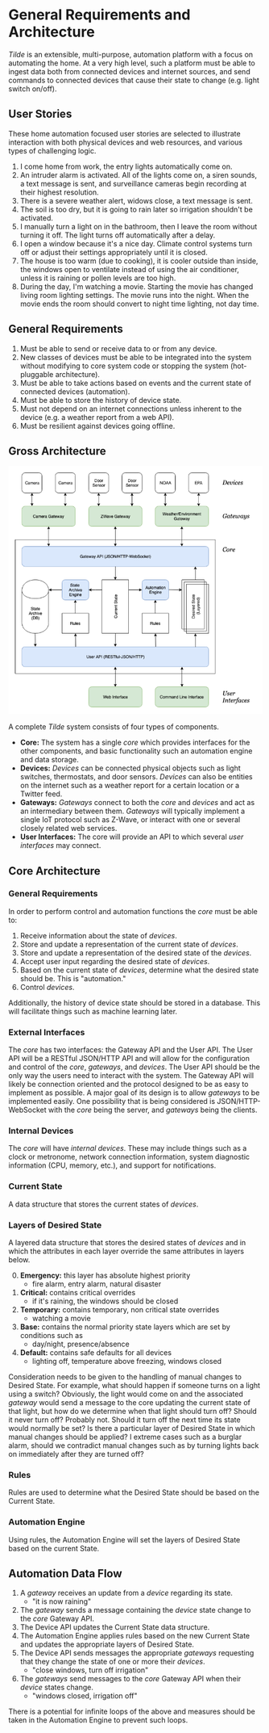 # General Requirements and Architecture

_Tilde_ is an extensible, multi-purpose, automation platform with a focus on automating the home. At a very high level, such a platform must be able to ingest data both from connected devices and internet sources, and send commands to connected devices that cause their state to change (e.g. light switch on/off).

## User Stories

These home automation focused user stories are selected to illustrate interaction with both physical devices and web resources, and various types of challenging logic. 

1. I come home from work, the entry lights automatically come on.
2. An intruder alarm is activated. All of the lights come on, a siren sounds, a text message is sent, and surveillance cameras begin recording at their highest resolution. 
3. There is a severe weather alert, widows close, a text message is sent. 
4. The soil is too dry, but it is going to rain later so irrigation shouldn't be activated.
5. I manually turn a light on in the bathroom, then I leave the room without turning it off. The light turns off automatically after a delay.
6. I open a window because it's a nice day. Climate control systems turn off or adjust their settings appropriately until it is closed. 
7. The house is too warm (due to cooking), it is cooler outside than inside, the windows open to ventilate instead of using the air conditioner, unless it is raining or pollen levels are too high.
8. During the day, I'm watching a movie. Starting the movie has changed living room lighting settings. The movie runs into the night. When the movie ends the room should convert to night time lighting, not day time. 

## General Requirements

1. Must be able to send or receive data to or from any device.
2. New classes of devices must be able to be integrated into the system without modifying to core system code or stopping the system (hot-pluggable architecture).
3. Must be able to take actions based on events and the current state of connected devices (automation).
4. Must be able to store the history of device state.
5. Must not depend on an internet connections unless inherent to the device (e.g. a weather report from a web API).
6. Must be resilient against devices going offline.

## Gross Architecture

![architecture diagram](https://raw.githubusercontent.com/mikecamilleri/tilde/master/notes/architecture.png)

A complete _Tilde_ system consists of four types of components.

- **Core:** The system has a single _core_ which provides interfaces for the other components, and basic functionality such an automation engine and data storage.
- **Devices:** _Devices_ can be connected physical objects such as light switches, thermostats, and door sensors. _Devices_ can also be entities on the internet such as a weather report for a certain location or a Twitter feed. 
- **Gateways:** _Gateways_ connect to both the _core_ and _devices_ and act as an intermediary between them. _Gateways_ will typically implement a single IoT protocol such as Z-Wave, or interact with one or several closely related web services.
- **User Interfaces:** The core will provide an API to which several _user interfaces_ may connect.

## Core Architecture

### General Requirements

In order to perform control and automation functions the _core_ must be able to:

1. Receive information about the state of _devices_.
2. Store and update a representation of the current state of _devices_.
3. Store and update a representation of the desired state of the _devices_.
4. Accept user input regarding the desired state of _devices_. 
5. Based on the current state of _devices_, determine what the desired state should be. This is "automation."
6. Control _devices_. 

Additionally, the history of device state should be stored in a database. This will facilitate things such as machine learning later. 

### External Interfaces

The _core_ has two interfaces: the Gateway API and the User API. The User API will be a RESTful JSON/HTTP API and will allow for the configuration and control of the _core_, _gateways_, and _devices_. The User API should be the only way the users need to interact with the system. The Gateway API will likely be connection oriented and the protocol designed to be as easy to implement as possible. A major goal of its design is to allow _gateways_ to be implemented easily. One possibility that is being considered is JSON/HTTP-WebSocket with the _core_ being the server, and _gateways_ being the clients. 

### Internal Devices

The _core_ will have _internal devices_. These may include things such as a clock or metronome, network connection information, system diagnostic information (CPU, memory, etc.), and support for notifications.

### Current State

A data structure that stores the current states of _devices_.

### Layers of Desired State

A layered data structure that stores the desired states of _devices_ and in which the attributes in each layer override the same attributes in layers below.

0. **Emergency:** this layer has absolute highest priority
    - fire alarm, entry alarm, natural disaster 
1. **Critical:** contains critical overrides
    - if it's raining, the windows should be closed
2. **Temporary:** contains temporary, non critical state overrides 
    - watching a movie
3. **Base:** contains the normal priority state layers which are set by conditions such as
    - day/night, presence/absence
4. **Default:** contains safe defaults for all devices
    - lighting off, temperature above freezing, windows closed

Consideration needs to be given to the handling of manual changes to Desired State. For example, what should happen if someone turns on a light using a switch? Obviously, the light would come on and the associated _gateway_ would send a message to the core updating the current state of that light, but how do we determine when that light should turn off? Should it never turn off? Probably not. Should it turn off the next time its state would normally be set? Is there a particular layer of Desired State in which manual changes should be applied? I extreme cases such as a burglar alarm, should we contradict manual changes such as by turning lights back on immediately after they are turned off? 

### Rules

Rules are used to determine what the Desired State should be based on the Current State. 

### Automation Engine

Using rules, the Automation Engine will set the layers of Desired State based on the current State. 

## Automation Data Flow

1. A _gateway_ receives an update from a _device_ regarding its state. 
    - "it is now raining"
2. The _gateway_ sends a message containing the _device_ state change to the _core_ Gateway API.
3. The Device API updates the Current State data structure.
4. The Automation Engine applies rules based on the new Current State and updates the appropriate layers of Desired State.
5. The Device API sends messages the appropriate _gateways_ requesting that they change the state of one or more their _devices_.
    - "close windows, turn off irrigation"
6. The _gateways_ send messages to the _core_ Gateway API when their _device_ states change.
    - "windows closed, irrigation off"

There is a potential for infinite loops of the above and measures should be taken in the Automation Engine to prevent such loops. 
